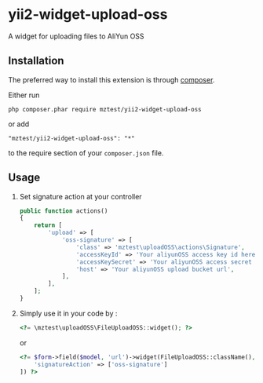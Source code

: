 # yii2-widget-upload-oss
A widget for uploading files to AliYun OSS

Installation
------------

The preferred way to install this extension is through [composer](http://getcomposer.org/download/).

Either run

```
php composer.phar require mztest/yii2-widget-upload-oss
```

or add

```
"mztest/yii2-widget-upload-oss": "*"
```

to the require section of your `composer.json` file.

Usage
-----

1. Set signature action at your controller
       
   ```php
   public function actions()
   {
       return [
           'upload' => [
               'oss-signature' => [
                   'class' => 'mztest\uploadOSS\actions\Signature',
                   'accessKeyId' => 'Your aliyunOSS access key id here.',
                   'accessKeySecret' => 'Your aliyunOSS access secret id here.',
                   'host' => 'Your aliyunOSS upload bucket url',
               ],
           ],
       ];
   }
   ```
2. Simply use it in your code by  :
   
   ```php
   <?= \mztest\uploadOSS\FileUploadOSS::widget(); ?>
   ```

   or

   ```php
   <?= $form->field($model, 'url')->widget(FileUploadOSS::className(), [
       'signatureAction' => ['oss-signature']
   ]) ?>
   ```
